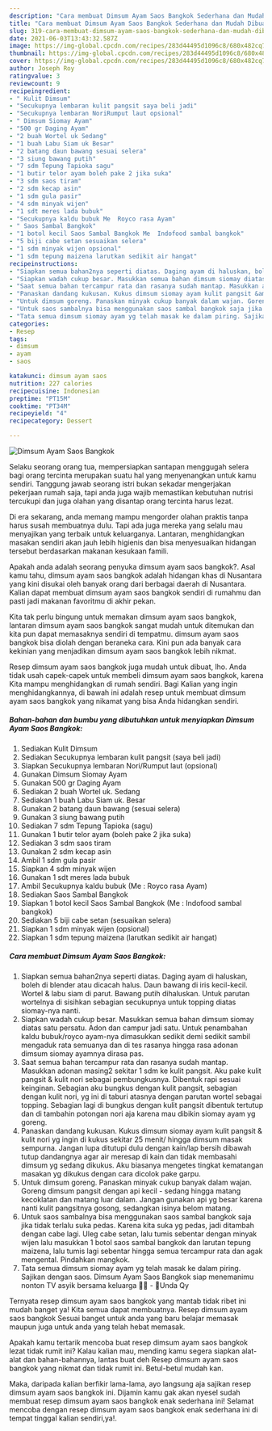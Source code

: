 ```yaml
---
description: "Cara membuat Dimsum Ayam Saos Bangkok Sederhana dan Mudah Dibuat"
title: "Cara membuat Dimsum Ayam Saos Bangkok Sederhana dan Mudah Dibuat"
slug: 319-cara-membuat-dimsum-ayam-saos-bangkok-sederhana-dan-mudah-dibuat
date: 2021-06-03T13:43:32.587Z
image: https://img-global.cpcdn.com/recipes/283d44495d1096c8/680x482cq70/dimsum-ayam-saos-bangkok-foto-resep-utama.jpg
thumbnail: https://img-global.cpcdn.com/recipes/283d44495d1096c8/680x482cq70/dimsum-ayam-saos-bangkok-foto-resep-utama.jpg
cover: https://img-global.cpcdn.com/recipes/283d44495d1096c8/680x482cq70/dimsum-ayam-saos-bangkok-foto-resep-utama.jpg
author: Joseph Roy
ratingvalue: 3
reviewcount: 9
recipeingredient:
- " Kulit Dimsum"
- "Secukupnya lembaran kulit pangsit saya beli jadi"
- "Secukupnya lembaran NoriRumput laut opsional"
- " Dimsum Siomay Ayam"
- "500 gr Daging Ayam"
- "2 buah Wortel uk Sedang"
- "1 buah Labu Siam uk Besar"
- "2 batang daun bawang sesuai selera"
- "3 siung bawang putih"
- "7 sdm Tepung Tapioka sagu"
- "1 butir telor ayam boleh pake 2 jika suka"
- "3 sdm saos tiram"
- "2 sdm kecap asin"
- "1 sdm gula pasir"
- "4 sdm minyak wijen"
- "1 sdt meres lada bubuk"
- "Secukupnya kaldu bubuk Me  Royco rasa Ayam"
- " Saos Sambal Bangkok"
- "1 botol kecil Saos Sambal Bangkok Me  Indofood sambal bangkok"
- "5 biji cabe setan sesuaikan selera"
- "1 sdm minyak wijen opsional"
- "1 sdm tepung maizena larutkan sedikit air hangat"
recipeinstructions:
- "Siapkan semua bahan2nya seperti diatas. Daging ayam di haluskan, boleh di blender atau dicacah halus. Daun bawang di iris kecil-kecil. Wortel &amp; labu siam di parut. Bawang putih dihaluskan. Untuk parutan wortelnya di sisihkan sebagian secukupnya untuk topping diatas siomay-nya nanti."
- "Siapkan wadah cukup besar. Masukkan semua bahan dimsum siomay diatas satu persatu. Adon dan campur jadi satu. Untuk penambahan kaldu bubuk/royco ayam-nya dimasukkan sedikit demi sedikit sambil mengaduk rata semuanya dan di tes rasanya hingga rasa adonan dimsum siomay ayamnya dirasa pas."
- "Saat semua bahan tercampur rata dan rasanya sudah mantap. Masukkan adonan masing2 sekitar 1 sdm ke kulit pangsit. Aku pake kulit pangsit &amp; kulit nori sebagai pembungkusnya. Dibentuk rapi sesuai keinginan. Sebagian aku bungkus dengan kulit pangsit, sebagian dengan kulit nori, yg ini di taburi atasnya dengan parutan wortel sebagai topping. Sebagian lagi di bungkus dengan kulit pangsit dibentuk tertutup dan di tambahin potongan nori aja karena mau dibikin siomay ayam yg goreng."
- "Panaskan dandang kukusan. Kukus dimsum siomay ayam kulit pangsit &amp; kulit nori yg ingin di kukus sekitar 25 menit/ hingga dimsum masak sempurna. Jangan lupa ditutupi dulu dengan kain/lap bersih dibawah tutup dandangnya agar air meresap di kain dan tidak membasahi dimsum yg sedang dikukus. Aku biasanya mengetes tingkat kematangan masakan yg dikukus dengan cara dicolok pake garpu."
- "Untuk dimsum goreng. Panaskan minyak cukup banyak dalam wajan. Goreng dimsum pangsit dengan api kecil - sedang hingga matang kecoklatan dan matang luar dalam. Jangan gunakan api yg besar karena nanti kulit pangsitnya gosong, sedangkan isinya belom matang."
- "Untuk saos sambalnya bisa menggunakan saos sambal bangkok saja jika tidak terlalu suka pedas. Karena kita suka yg pedas, jadi ditambah dengan cabe lagi. Uleg cabe setan, lalu tumis sebentar dengan minyak wijen lalu masukkan 1 botol saos sambal bangkok dan larutan tepung maizena, lalu tumis lagi sebentar hingga semua tercampur rata dan agak mengental. Pindahkan mangkok."
- "Tata semua dimsum siomay ayam yg telah masak ke dalam piring. Sajikan dengan saos. Dimsum Ayam Saos Bangkok siap menemanimu nonton TV asyik bersama keluarga 🤗🥐 - 🌻Unda Qy"
categories:
- Resep
tags:
- dimsum
- ayam
- saos

katakunci: dimsum ayam saos 
nutrition: 227 calories
recipecuisine: Indonesian
preptime: "PT15M"
cooktime: "PT34M"
recipeyield: "4"
recipecategory: Dessert

---
```



![Dimsum Ayam Saos Bangkok](https://img-global.cpcdn.com/recipes/283d44495d1096c8/680x482cq70/dimsum-ayam-saos-bangkok-foto-resep-utama.jpg)

Selaku seorang orang tua, mempersiapkan santapan menggugah selera bagi orang tercinta merupakan suatu hal yang menyenangkan untuk kamu sendiri. Tanggung jawab seorang istri bukan sekadar mengerjakan pekerjaan rumah saja, tapi anda juga wajib memastikan kebutuhan nutrisi tercukupi dan juga olahan yang disantap orang tercinta harus lezat.

Di era  sekarang, anda memang mampu mengorder olahan praktis tanpa harus susah membuatnya dulu. Tapi ada juga mereka yang selalu mau menyajikan yang terbaik untuk keluarganya. Lantaran, menghidangkan masakan sendiri akan jauh lebih higienis dan bisa menyesuaikan hidangan tersebut berdasarkan makanan kesukaan famili. 



Apakah anda adalah seorang penyuka dimsum ayam saos bangkok?. Asal kamu tahu, dimsum ayam saos bangkok adalah hidangan khas di Nusantara yang kini disukai oleh banyak orang dari berbagai daerah di Nusantara. Kalian dapat membuat dimsum ayam saos bangkok sendiri di rumahmu dan pasti jadi makanan favoritmu di akhir pekan.

Kita tak perlu bingung untuk memakan dimsum ayam saos bangkok, lantaran dimsum ayam saos bangkok sangat mudah untuk ditemukan dan kita pun dapat memasaknya sendiri di tempatmu. dimsum ayam saos bangkok bisa diolah dengan beraneka cara. Kini pun ada banyak cara kekinian yang menjadikan dimsum ayam saos bangkok lebih nikmat.

Resep dimsum ayam saos bangkok juga mudah untuk dibuat, lho. Anda tidak usah capek-capek untuk membeli dimsum ayam saos bangkok, karena Kita mampu menghidangkan di rumah sendiri. Bagi Kalian yang ingin menghidangkannya, di bawah ini adalah resep untuk membuat dimsum ayam saos bangkok yang nikamat yang bisa Anda hidangkan sendiri.

<!--inarticleads1-->

##### Bahan-bahan dan bumbu yang dibutuhkan untuk menyiapkan Dimsum Ayam Saos Bangkok:

1. Sediakan  Kulit Dimsum
1. Sediakan Secukupnya lembaran kulit pangsit (saya beli jadi)
1. Siapkan Secukupnya lembaran Nori/Rumput laut (opsional)
1. Gunakan  Dimsum Siomay Ayam
1. Gunakan 500 gr Daging Ayam
1. Sediakan 2 buah Wortel uk. Sedang
1. Sediakan 1 buah Labu Siam uk. Besar
1. Gunakan 2 batang daun bawang (sesuai selera)
1. Gunakan 3 siung bawang putih
1. Sediakan 7 sdm Tepung Tapioka (sagu)
1. Gunakan 1 butir telor ayam (boleh pake 2 jika suka)
1. Sediakan 3 sdm saos tiram
1. Gunakan 2 sdm kecap asin
1. Ambil 1 sdm gula pasir
1. Siapkan 4 sdm minyak wijen
1. Gunakan 1 sdt meres lada bubuk
1. Ambil Secukupnya kaldu bubuk (Me : Royco rasa Ayam)
1. Sediakan  Saos Sambal Bangkok
1. Siapkan 1 botol kecil Saos Sambal Bangkok (Me : Indofood sambal bangkok)
1. Sediakan 5 biji cabe setan (sesuaikan selera)
1. Siapkan 1 sdm minyak wijen (opsional)
1. Siapkan 1 sdm tepung maizena (larutkan sedikit air hangat)




<!--inarticleads2-->

##### Cara membuat Dimsum Ayam Saos Bangkok:

1. Siapkan semua bahan2nya seperti diatas. Daging ayam di haluskan, boleh di blender atau dicacah halus. Daun bawang di iris kecil-kecil. Wortel &amp; labu siam di parut. Bawang putih dihaluskan. Untuk parutan wortelnya di sisihkan sebagian secukupnya untuk topping diatas siomay-nya nanti.
1. Siapkan wadah cukup besar. Masukkan semua bahan dimsum siomay diatas satu persatu. Adon dan campur jadi satu. Untuk penambahan kaldu bubuk/royco ayam-nya dimasukkan sedikit demi sedikit sambil mengaduk rata semuanya dan di tes rasanya hingga rasa adonan dimsum siomay ayamnya dirasa pas.
1. Saat semua bahan tercampur rata dan rasanya sudah mantap. Masukkan adonan masing2 sekitar 1 sdm ke kulit pangsit. Aku pake kulit pangsit &amp; kulit nori sebagai pembungkusnya. Dibentuk rapi sesuai keinginan. Sebagian aku bungkus dengan kulit pangsit, sebagian dengan kulit nori, yg ini di taburi atasnya dengan parutan wortel sebagai topping. Sebagian lagi di bungkus dengan kulit pangsit dibentuk tertutup dan di tambahin potongan nori aja karena mau dibikin siomay ayam yg goreng.
1. Panaskan dandang kukusan. Kukus dimsum siomay ayam kulit pangsit &amp; kulit nori yg ingin di kukus sekitar 25 menit/ hingga dimsum masak sempurna. Jangan lupa ditutupi dulu dengan kain/lap bersih dibawah tutup dandangnya agar air meresap di kain dan tidak membasahi dimsum yg sedang dikukus. Aku biasanya mengetes tingkat kematangan masakan yg dikukus dengan cara dicolok pake garpu.
1. Untuk dimsum goreng. Panaskan minyak cukup banyak dalam wajan. Goreng dimsum pangsit dengan api kecil - sedang hingga matang kecoklatan dan matang luar dalam. Jangan gunakan api yg besar karena nanti kulit pangsitnya gosong, sedangkan isinya belom matang.
1. Untuk saos sambalnya bisa menggunakan saos sambal bangkok saja jika tidak terlalu suka pedas. Karena kita suka yg pedas, jadi ditambah dengan cabe lagi. Uleg cabe setan, lalu tumis sebentar dengan minyak wijen lalu masukkan 1 botol saos sambal bangkok dan larutan tepung maizena, lalu tumis lagi sebentar hingga semua tercampur rata dan agak mengental. Pindahkan mangkok.
1. Tata semua dimsum siomay ayam yg telah masak ke dalam piring. Sajikan dengan saos. Dimsum Ayam Saos Bangkok siap menemanimu nonton TV asyik bersama keluarga 🤗🥐 - 🌻Unda Qy




Ternyata resep dimsum ayam saos bangkok yang mantab tidak ribet ini mudah banget ya! Kita semua dapat membuatnya. Resep dimsum ayam saos bangkok Sesuai banget untuk anda yang baru belajar memasak maupun juga untuk anda yang telah hebat memasak.

Apakah kamu tertarik mencoba buat resep dimsum ayam saos bangkok lezat tidak rumit ini? Kalau kalian mau, mending kamu segera siapkan alat-alat dan bahan-bahannya, lantas buat deh Resep dimsum ayam saos bangkok yang nikmat dan tidak rumit ini. Betul-betul mudah kan. 

Maka, daripada kalian berfikir lama-lama, ayo langsung aja sajikan resep dimsum ayam saos bangkok ini. Dijamin kamu gak akan nyesel sudah membuat resep dimsum ayam saos bangkok enak sederhana ini! Selamat mencoba dengan resep dimsum ayam saos bangkok enak sederhana ini di tempat tinggal kalian sendiri,ya!.

